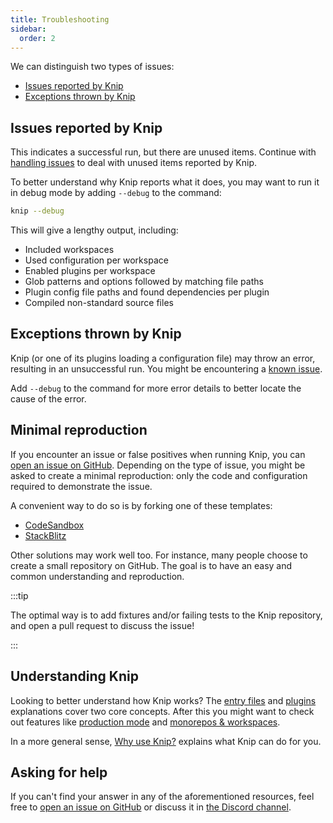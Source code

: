 ```yaml
---
title: Troubleshooting
sidebar:
  order: 2
---
```


We can distinguish two types of issues:

- [Issues reported by Knip][1]
- [Exceptions thrown by Knip][2]

## Issues reported by Knip

This indicates a successful run, but there are unused items. Continue with
[handling issues][3] to deal with unused items reported by Knip.

To better understand why Knip reports what it does, you may want to run it in
debug mode by adding `--debug` to the command:

```sh
knip --debug
```

This will give a lengthy output, including:

- Included workspaces
- Used configuration per workspace
- Enabled plugins per workspace
- Glob patterns and options followed by matching file paths
- Plugin config file paths and found dependencies per plugin
- Compiled non-standard source files

## Exceptions thrown by Knip

Knip (or one of its plugins loading a configuration file) may throw an error,
resulting in an unsuccessful run. You might be encountering a [known issue][4].

Add `--debug` to the command for more error details to better locate the cause
of the error.

## Minimal reproduction

If you encounter an issue or false positives when running Knip, you can [open an
issue on GitHub][5]. Depending on the type of issue, you might be asked to
create a minimal reproduction: only the code and configuration required to
demonstrate the issue.

A convenient way to do so is by forking one of these templates:

- [CodeSandbox][6]
- [StackBlitz][7]

Other solutions may work well too. For instance, many people choose to create a
small repository on GitHub. The goal is to have an easy and common understanding
and reproduction.

:::tip

The optimal way is to add fixtures and/or failing tests to the Knip repository,
and open a pull request to discuss the issue!

:::

## Understanding Knip

Looking to better understand how Knip works? The [entry files][8] and
[plugins][9] explanations cover two core concepts. After this you might want to
check out features like [production mode][10] and [monorepos & workspaces][11].

In a more general sense, [Why use Knip?][12] explains what Knip can do for you.

## Asking for help

If you can't find your answer in any of the aforementioned resources, feel free
to [open an issue on GitHub][5] or discuss it in [the Discord channel][13].

[1]: #issues-reported-by-knip
[2]: #exceptions-thrown-by-knip
[3]: ../guides/handling-issues.md
[4]: ../reference/known-issues.md
[5]: https://github.com/webpro/knip/issues
[6]:
  https://codesandbox.io/p/devbox/github/webpro/knip/main/templates/issue-reproduction/basic
[7]:
  https://stackblitz.com/github/webpro/knip/tree/main/templates/issue-reproduction/basic
[8]: ../explanations/entry-files.md
[9]: ../explanations/plugins.md
[10]: ../features/production-mode.md
[11]: ../features/monorepos-and-workspaces.md
[12]: ../explanations/why-use-knip.md
[13]: https://discord.gg/r5uXTtbTpc
